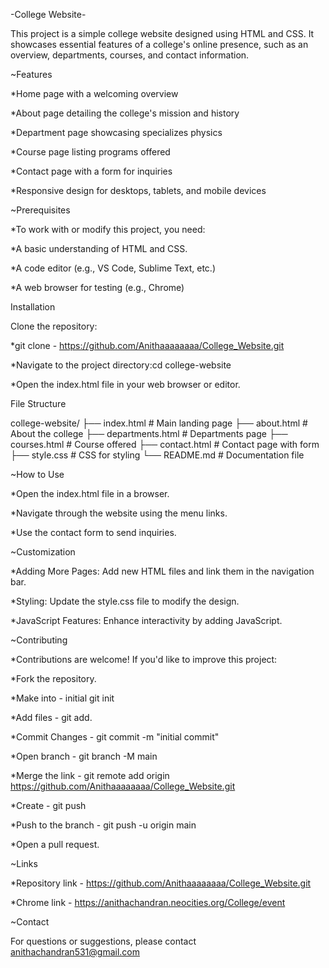 -College Website-


This project is a simple college website designed using HTML and CSS. It showcases essential features of a college's online presence, such as an overview, departments, courses, and contact information.


~Features

*Home page with a welcoming overview

*About page detailing the college's mission and history

*Department page showcasing specializes physics

*Course page listing programs offered

*Contact page with a form for inquiries

*Responsive design for desktops, tablets, and mobile devices


~Prerequisites

*To work with or modify this project, you need:

*A basic understanding of HTML and CSS.

*A code editor (e.g., VS Code, Sublime Text, etc.)

*A web browser for testing (e.g., Chrome)


Installation

Clone the repository:

*git clone - https://github.com/Anithaaaaaaaa/College_Website.git

*Navigate to the project directory:cd college-website

*Open the index.html file in your web browser or editor.


File Structure

college-website/
├── index.html      # Main landing page
├── about.html      # About the college
├── departments.html # Departments page
├── courses.html    # Course offered
├── contact.html    # Contact page with form
├── style.css       # CSS for styling
└── README.md       # Documentation file


~How to Use

*Open the index.html file in a browser.

*Navigate through the website using the menu links.

*Use the contact form to send inquiries.


~Customization

*Adding More Pages: Add new HTML files and link them in the navigation bar.

*Styling: Update the style.css file to modify the design.

*JavaScript Features: Enhance interactivity by adding JavaScript.


~Contributing

*Contributions are welcome! If you'd like to improve this project:

*Fork the repository.

*Make into - initial git init

*Add files - git add.

*Commit Changes - git commit -m "initial commit"

*Open branch - git branch -M main

*Merge the link - git remote add origin https://github.com/Anithaaaaaaaa/College_Website.git

*Create - git push

*Push to the branch - git push -u origin main

*Open a pull request.


~Links

*Repository link - https://github.com/Anithaaaaaaaa/College_Website.git

*Chrome link - https://anithachandran.neocities.org/College/event


~Contact

For questions or suggestions, please contact anithachandran531@gmail.com

   
 

